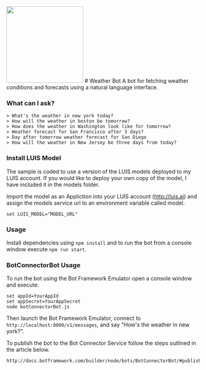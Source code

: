 <img src="http://cdn.makeuseof.com/wp-content/uploads/2015/11/swipesbot.png?b34c28" width=200 height=200 />
# Weather Bot
A bot for fetching weather conditions and forecasts using a natural language interface.

### What can I ask?
```
> What's the weather in new york today?
> How will the weather in boston be tomorrow?
> How does the weather in Washington look like for tomorrow?
> Weather forecast for San Francisco after 3 days?
> Day after tomorrow weather forecast for San Diego
> How will the weather in New Jersey be three days from today?
```
### Install LUIS Model
The sample is coded to use a version of the LUIS models deployed to my LUIS account. If you would like to deploy your own copy of the model, I have included it in the models folder.

Import the model as an Appliction into your LUIS account (http://luis.ai) and assign the models service url to an environment variable called model.

    set LUIS_MODEL="MODEL_URL"

### Usage
Install dependencies using `npm install` and to run the bot from a console window execute `npm run start`.

### BotConnectorBot Usage
To run the bot using the Bot Framework Emulator open a console window and execute:

    set appId=YourAppId
    set appSecret=YourAppSecret
    node botConnectorBot.js

Then launch the Bot Framework Emulator, connect to `http://localhost:8080/v1/messages`, and say "How's the weather in new york?".

To publish the bot to the Bot Connector Service follow the steps outlined in the article below.

    http://docs.botframework.com/builder/node/bots/BotConnectorBot/#publishing
